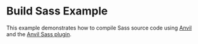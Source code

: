 # Build Sass Example

This example demonstrates how to compile Sass source code using [Anvil] and the [Anvil Sass plugin].

[Anvil]: https://github.com/Financial-Times/anvil/tree/master/packages/anvil
[Anvil Sass plugin]: https://github.com/Financial-Times/anvil/tree/master/packages/anvil-plugin-ft-css

